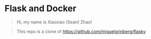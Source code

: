 # Flask and Docker
> Hi, my name is Xiaoxiao (Sean) Zhao!

> This repo is a clone of https://github.com/miguelgrinberg/flasky
